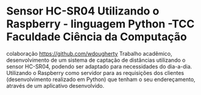 # Sensor HC-SR04 Utilizando o Raspberry - linguagem Python -TCC Faculdade Ciência da Computação
colaboração https://github.com/wdougherty
Trabalho acadêmico, desenvolvimento de um sistema de captação de distâncias utilizando o sensor HC-SR04, podendo ser adaptado para necessidades do dia-a-dia.
Utilizando o Raspberry como servidor para as requisições dos clientes (desenvolvimento realizado em Python) que tenham o seu endereçamento, através de um aplicativo desenvolvido.


